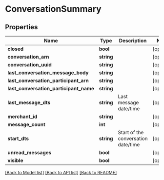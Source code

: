 # ConversationSummary

## Properties
Name | Type | Description | Notes
------------ | ------------- | ------------- | -------------
**closed** | **bool** |  | [optional] 
**conversation_arn** | **string** |  | [optional] 
**conversation_uuid** | **string** |  | [optional] 
**last_conversation_message_body** | **string** |  | [optional] 
**last_conversation_participant_arn** | **string** |  | [optional] 
**last_conversation_participant_name** | **string** |  | [optional] 
**last_message_dts** | **string** | Last message date/time | [optional] 
**merchant_id** | **string** |  | [optional] 
**message_count** | **int** |  | [optional] 
**start_dts** | **string** | Start of the conversation date/time | [optional] 
**unread_messages** | **bool** |  | [optional] 
**visible** | **bool** |  | [optional] 

[[Back to Model list]](../README.md#documentation-for-models) [[Back to API list]](../README.md#documentation-for-api-endpoints) [[Back to README]](../README.md)


